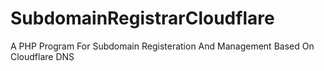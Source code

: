 # SubdomainRegistrarCloudflare
A PHP Program For Subdomain Registeration And Management Based On Cloudflare DNS
